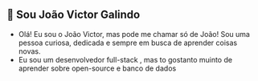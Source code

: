 ## 🚀 Sou João Victor Galindo 

- Olá! Eu sou o João Victor, mas pode me chamar só de João! Sou uma pessoa curiosa, dedicada e sempre em busca de aprender coisas novas.
- Eu sou um desenvolvedor full-stack , mas to gostanto muinto de aprender sobre open-source e banco de dados 
